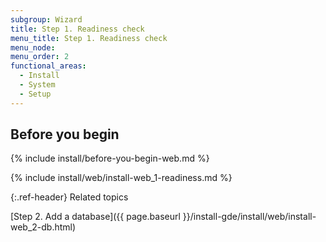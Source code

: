 ```yaml
---
subgroup: Wizard
title: Step 1. Readiness check
menu_title: Step 1. Readiness check
menu_node:
menu_order: 2
functional_areas:
  - Install
  - System
  - Setup
---
```


## Before you begin
{% include install/before-you-begin-web.md %}

{% include install/web/install-web_1-readiness.md %}

{:.ref-header}
Related topics

[Step 2. Add a database]({{ page.baseurl }}/install-gde/install/web/install-web_2-db.html)
